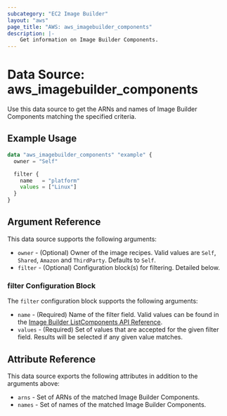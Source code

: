 ```yaml
---
subcategory: "EC2 Image Builder"
layout: "aws"
page_title: "AWS: aws_imagebuilder_components"
description: |-
    Get information on Image Builder Components.
---
```


# Data Source: aws_imagebuilder_components

Use this data source to get the ARNs and names of Image Builder Components matching the specified criteria.

## Example Usage

```terraform
data "aws_imagebuilder_components" "example" {
  owner = "Self"

  filter {
    name   = "platform"
    values = ["Linux"]
  }
}
```

## Argument Reference

This data source supports the following arguments:

* `owner` - (Optional) Owner of the image recipes. Valid values are `Self`, `Shared`, `Amazon` and `ThirdParty`. Defaults to `Self`.
* `filter` - (Optional) Configuration block(s) for filtering. Detailed below.

### filter Configuration Block

The `filter` configuration block supports the following arguments:

* `name` - (Required) Name of the filter field. Valid values can be found in the [Image Builder ListComponents API Reference](https://docs.aws.amazon.com/imagebuilder/latest/APIReference/API_ListComponents.html).
* `values` - (Required) Set of values that are accepted for the given filter field. Results will be selected if any given value matches.

## Attribute Reference

This data source exports the following attributes in addition to the arguments above:

* `arns` - Set of ARNs of the matched Image Builder Components.
* `names` - Set of names of the matched Image Builder Components.
